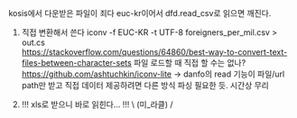 
kosis에서 다운받은 파일이 죄다 euc-kr이어서 dfd.read_csv로 읽으면 깨진다.

1. 직접 변환해서 쓴다
iconv -f EUC-KR -t UTF-8 foreigners_per_mil.csv > out.cs  
https://stackoverflow.com/questions/64860/best-way-to-convert-text-files-between-character-sets
파일 로드할 때 직접 할 수는 없나? https://github.com/ashtuchkin/iconv-lite
-> danfo의 read 기능이 파일/url path만 받고 직접 데이터 제공하려면 다른 방식 파싱 필요한 듯. 시간상 무리

2. !!! xls로 받으니 바로 읽힌다... !!! \ (미_라클) /

